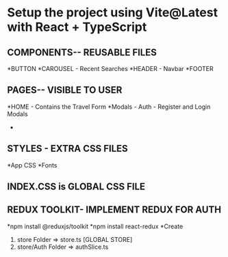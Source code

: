 # Setup the project using Vite@Latest with React + TypeScript

## COMPONENTS-- REUSABLE FILES

*BUTTON
*CAROUSEL - Recent Searches
*HEADER - Navbar
*FOOTER

## PAGES-- VISIBLE TO USER

*HOME - Contains the Travel Form
*Modals - Auth - Register and Login Modals

-

## STYLES - EXTRA CSS FILES

*App CSS
*Fonts

## INDEX.CSS is GLOBAL CSS FILE

## REDUX TOOLKIT- IMPLEMENT REDUX FOR AUTH

*npm install @reduxjs/toolkit
*npm install react-redux
\*Create

1. store Folder => store.ts [GLOBAL STORE]
2. store/Auth Folder => authSlice.ts
